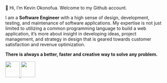 👋 Hi, I’m Kevin Okonofua. Welcome to my Github account.

I am a **Software Engineer** with a high sense of design, development, testing, and maintenance of software applications. My expertise is not just limited to utilizing a common programming language to build a web application, it’s more about insight in developing ideas, project management, and strategy in design that is geared towards customer satisfaction and revenue optimization.   


**There is always a better, faster and creative way to solve any problem.**

<a href="mailto:kevinokonofua@gmail.com"> <img src="https://encrypted-tbn0.gstatic.com/images?q=tbn:ANd9GcRRoRAAt5lfMNWyJOKXNwgZqFhqqGie_eT9i8q5_DS3OQ&s" width="45" 
     height="50"> </a> <a href="https://www.linkedin.com/in/kevinokonofua"> <img src="https://icons-for-free.com/iconfiles/png/512/linked+linkedin+logo+social+icon-1320191784782940875.png" width="45" 
     height="50"> </a>
<!---
KevinOkonofua1/KevinOkonofua1 is a ✨ special ✨ repository because its `README.md` (this file) appears on your GitHub profile.
You can click the Preview link to take a look at your changes.
--->
